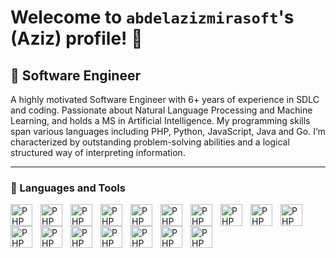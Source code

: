 # Welecome to `abdelazizmirasoft`'s (Aziz) profile! :wave:
## :briefcase: Software Engineer
A highly motivated Software Engineer with 6+ years of experience in SDLC and coding. Passionate about Natural Language Processing and Machine Learning, and holds a MS in Artificial Intelligence. My programming skills span various languages including PHP, Python, JavaScript, Java and Go. I‘m characterized by outstanding problem-solving abilities and a logical structured way of interpreting information.

---

### :toolbox: Languages and Tools

<img align="left" alt="PHP" width="35px" style="padding-right:10px" src="https://cdn.jsdelivr.net/gh/devicons/devicon/icons/php/php-plain.svg" />   
<img align="left" alt="PHP" width="35px" style="padding-right:10px" src="https://cdn.jsdelivr.net/gh/devicons/devicon/icons/laravel/laravel-plain.svg" />
<img align="left" alt="PHP" width="35px" style="padding-right:10px" src="https://cdn.jsdelivr.net/gh/devicons/devicon/icons/symfony/symfony-original.svg" />
<img align="left" alt="PHP" width="35px" style="padding-right:10px" src="https://cdn.jsdelivr.net/gh/devicons/devicon/icons/python/python-original.svg" />
<img align="left" alt="PHP" width="35px" style="padding-right:10px" src="https://cdn.jsdelivr.net/gh/devicons/devicon/icons/flask/flask-original-wordmark.svg" />
<img align="left" alt="PHP" width="35px" style="padding-right:10px" src="https://cdn.jsdelivr.net/gh/devicons/devicon/icons/selenium/selenium-original.svg" />
<img align="left" alt="PHP" width="35px" style="padding-right:10px" src="https://cdn.jsdelivr.net/gh/devicons/devicon/icons/html5/html5-original.svg" />
<img align="left" alt="PHP" width="35px" style="padding-right:10px" src="https://cdn.jsdelivr.net/gh/devicons/devicon/icons/css3/css3-original.svg" />
<img align="left" alt="PHP" width="35px" style="padding-right:10px" src="https://cdn.jsdelivr.net/gh/devicons/devicon/icons/javascript/javascript-original.svg" />
<img align="left" alt="PHP" width="35px" style="padding-right:10px" src="https://cdn.jsdelivr.net/gh/devicons/devicon/icons/react/react-original.svg" />
<img align="left" alt="PHP" width="35px" style="padding-right:10px" src="https://cdn.jsdelivr.net/gh/devicons/devicon/icons/mysql/mysql-original-wordmark.svg" />
<img align="left" alt="PHP" width="35px" style="padding-right:10px" src="https://cdn.jsdelivr.net/gh/devicons/devicon/icons/oracle/oracle-original.svg" />
<img align="left" alt="PHP" width="35px" style="padding-right:10px" src="https://cdn.jsdelivr.net/gh/devicons/devicon/icons/git/git-original.svg" />
<img align="left" alt="PHP" width="35px" style="padding-right:10px" src="https://cdn.jsdelivr.net/gh/devicons/devicon/icons/github/github-original.svg" />
<img align="left" alt="PHP" width="35px" style="padding-right:10px" src="https://cdn.jsdelivr.net/gh/devicons/devicon/icons/linux/linux-original.svg" />        
<img align="left" alt="PHP" width="35px" style="padding-right:10px" src="https://cdn.jsdelivr.net/gh/devicons/devicon/icons/docker/docker-plain.svg" />
<img align="left" alt="PHP" width="35px" style="padding-right:10px" src="https://cdn.jsdelivr.net/gh/devicons/devicon/icons/vscode/vscode-original.svg" />
<br />

#
                                                            
          

